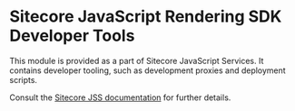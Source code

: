 # Sitecore JavaScript Rendering SDK Developer Tools

This module is provided as a part of Sitecore JavaScript Services. It contains developer tooling, such as development proxies and deployment scripts.

Consult the [Sitecore JSS documentation](https://jss.sitecore.com) for further details.

